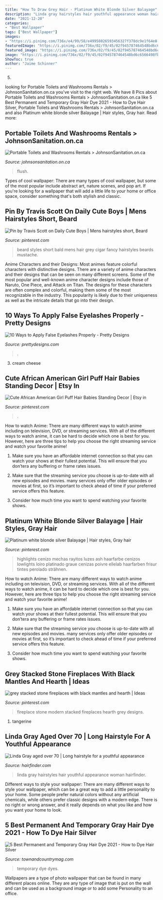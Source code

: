 ```yaml
---
title: "How To Draw Grey Hair - Platinum White Blonde Silver Balayage"
description: "Linda gray hairstyles hair youthful appearance woman hairfinder"
date: "2021-12-20"
categories:
- "Best Wallpaper"
tags: ["Best Wallpaper"]
images:
- "https://i.pinimg.com/736x/e4/99/58/e49958026593456327f378dc9e1f64e0.jpg"
featuredImage: "https://i.pinimg.com/736x/02/f9/45/02f945787464548bd6c6566498fb6ce0--modern-stone-fireplace-stone-fireplace-wall.jpg"
featured_image: "https://i.pinimg.com/736x/02/f9/45/02f945787464548bd6c6566498fb6ce0--modern-stone-fireplace-stone-fireplace-wall.jpg"
image: "https://i.pinimg.com/736x/02/f9/45/02f945787464548bd6c6566498fb6ce0--modern-stone-fireplace-stone-fireplace-wall.jpg"
ShowToc: true
author: "Jaime Schinner"
---
```



5.

	

		
looking for Portable Toilets and Washrooms Rentals &gt; JohnsonSanitation.on.ca you've visit to the right web. We have 8 Pics about Portable Toilets and Washrooms Rentals &gt; JohnsonSanitation.on.ca like 5 Best Permanent and Temporary Gray Hair Dye 2021 - How to Dye Hair Silver, Portable Toilets and Washrooms Rentals &gt; JohnsonSanitation.on.ca and also Platinum white blonde silver Balayage | Hair styles, Gray hair. Read more:
		
    
## Portable Toilets And Washrooms Rentals &gt; JohnsonSanitation.on.ca

<img loading=lazy src="https://www.johnsonsanitation.on.ca/images/2010/08/GreyFreshFlush-2.jpg" onerror="this.onerror=null;this.src='https://tse2.mm.bing.net/th?id=OIP.XeMpEaCPh_5_IlPTol_oaAHaJ4&amp;pid=15.1';" alt="Portable Toilets and Washrooms Rentals &gt; JohnsonSanitation.on.ca">

_Source: johnsonsanitation.on.ca_

>flush. 

	

Types of cool wallpaper:
There are many types of cool wallpaper, but some of the most popular include abstract art, nature scenes, and pop art. If you're looking for a wallpaper that will add a little life to your home or office space, consider something that's both stylish and classic.

    
## Pin By Travis Scott On Daily Cute Boys | Mens Hairstyles Short, Beard

<img loading=lazy src="https://i.pinimg.com/736x/4f/15/14/4f1514b123e5fba38292c6e9c75768ed.jpg" onerror="this.onerror=null;this.src='https://tse2.mm.bing.net/th?id=OIP.uNWVdb2HpOpOg4tKkGyP8QHaNK&amp;pid=15.1';" alt="Pin by Travis Scott on Daily Cute Boys | Mens hairstyles short, Beard">

_Source: pinterest.com_

>beard styles short bald mens hair grey cigar fancy hairstyles beards mustache. 

	

Anime Characters and their Designs: Most animes feature colorful characters with distinctive designs.
There are a variety of anime characters and their designs that can be seen on many different screens. Some of the most popular and well-known anime character designs include those of Naruto, One Piece, and Attack on Titan. The designs for these characters are often complex and colorful, making them some of the most recognizable in the industry. This popularity is likely due to their uniqueness as well as the intricate details that go into their design.

    
## 10 Ways To Apply False Eyelashes Properly - Pretty Designs

<img loading=lazy src="http://www.prettydesigns.com/wp-content/uploads/2015/07/10-ways-to-apply-false-eyelashes-properly6.jpg?is-pending-load=1" onerror="this.onerror=null;this.src='https://tse1.mm.bing.net/th?id=OIP.9ZP50e4XUA5LGnq22PlyngHaKI&amp;pid=15.1';" alt="10 Ways to Apply False Eyelashes Properly - Pretty Designs">

_Source: prettydesigns.com_

>. 

	

3. cream cheese 

    
## Cute African American Girl Puff Hair Babies Standing Decor | Etsy In

<img loading=lazy src="https://i.pinimg.com/736x/e4/99/58/e49958026593456327f378dc9e1f64e0.jpg" onerror="this.onerror=null;this.src='https://tse2.mm.bing.net/th?id=OIP.Q2V0ZytKSHBkR3Dn1meLmAHaJ3&amp;pid=15.1';" alt="Cute African American Girl Puff Hair Babies Standing Decor | Etsy in">

_Source: pinterest.com_

>. 

	

How to watch Anime: There are many different ways to watch anime including on television, DVD, or streaming services.
With all of the different ways to watch anime, it can be hard to decide which one is best for you. However, here are three tips to help you choose the right streaming service and watch your favorite anime!
1. Make sure you have an affordable internet connection so that you can watch your shows at their fullest potential. This will ensure that you don’tera any buffering or frame rates issues.

2. Make sure that the streaming service you choose is up-to-date with all new episodes and movies. many services only offer older episodes or movies at first, so it’s important to check ahead of time if your preferred service offers this feature.

3. Consider how much time you want to spend watching your favorite shows.

    
## Platinum White Blonde Silver Balayage | Hair Styles, Gray Hair

<img loading=lazy src="https://i.pinimg.com/736x/e6/1b/c7/e61bc7891270f1d9fdebc6b269726f3a.jpg" onerror="this.onerror=null;this.src='https://tse2.mm.bing.net/th?id=OIP._1ZieruYugRGmYRLN3AweAHaMy&amp;pid=15.1';" alt="Platinum white blonde silver Balayage | Hair styles, Gray hair">

_Source: pinterest.com_

>highlights cenizo mechas rayitos luzes ash haarfarbe cenizos lowlights loiro platinado graue cenizas poivre ellelab haarfarben frisur tintes perolado strähnen. 

	

How to watch Anime: There are many different ways to watch anime including on television, DVD, or streaming services.
With all of the different ways to watch anime, it can be hard to decide which one is best for you. However, here are three tips to help you choose the right streaming service and watch your favorite anime!
1. Make sure you have an affordable internet connection so that you can watch your shows at their fullest potential. This will ensure that you don’tera any buffering or frame rates issues.

2. Make sure that the streaming service you choose is up-to-date with all new episodes and movies. many services only offer older episodes or movies at first, so it’s important to check ahead of time if your preferred service offers this feature.

3. Consider how much time you want to spend watching your favorite shows.

    
## Grey Stacked Stone Fireplaces With Black Mantles And Hearth | Ideas

<img loading=lazy src="https://i.pinimg.com/736x/02/f9/45/02f945787464548bd6c6566498fb6ce0--modern-stone-fireplace-stone-fireplace-wall.jpg" onerror="this.onerror=null;this.src='https://tse2.mm.bing.net/th?id=OIP.mfn2XRoKpv9PGYkAervjfgHaLJ&amp;pid=15.1';" alt="grey stacked stone fireplaces with black mantles and hearth | Ideas">

_Source: pinterest.com_

>fireplace stone modern stacked fireplaces hearth grey designs. 

	

1. tangerine 

    
## Linda Gray Aged Over 70 | Long Hairstyle For A Youthful Appearance

<img loading=lazy src="https://www.hairfinder.com/celebritypictures/youthful-appearance.jpg" onerror="this.onerror=null;this.src='https://tse1.mm.bing.net/th?id=OIP.obdeITsHDFiyIN-vdduLIwHaKG&amp;pid=15.1';" alt="Linda Gray aged over 70 | Long hairstyle for a youthful appearance">

_Source: hairfinder.com_

>linda gray hairstyles hair youthful appearance woman hairfinder. 

	

Different ways to style your wallpaper:
There are many different ways to style your wallpaper, which can be a great way to add a little personality to your home. Some people prefer natural colors without any artificial chemicals, while others prefer classic designs with a modern edge. There is no right or wrong answer, and it really depends on what you like and how you want your home to look.

    
## 5 Best Permanent And Temporary Gray Hair Dye 2021 - How To Dye Hair Silver

<img loading=lazy src="https://hips.hearstapps.com/vader-prod.s3.amazonaws.com/1592344723-51psO9jt35L.jpg?crop=0.667xw:1xh;center,top&amp;resize=480:*" onerror="this.onerror=null;this.src='https://tse4.mm.bing.net/th?id=OIP.ear_yrkgRfig05cywRmy8AAAAA&amp;pid=15.1';" alt="5 Best Permanent and Temporary Gray Hair Dye 2021 - How to Dye Hair Silver">

_Source: townandcountrymag.com_

>temporary dye dyes. 

	



Wallpapers are a type of photo wallpaper that can be found in many different places online. They are any type of image that is put on the wall and can be used as a background image or to add some Personality to an office.

